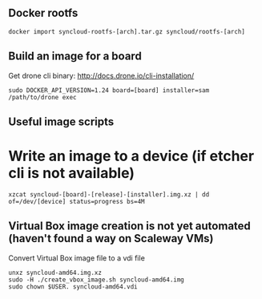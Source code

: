 ## Docker rootfs

````
docker import syncloud-rootfs-[arch].tar.gz syncloud/rootfs-[arch]
````

## Build an image for a board

Get drone cli binary: http://docs.drone.io/cli-installation/

````
sudo DOCKER_API_VERSION=1.24 board=[board] installer=sam /path/to/drone exec
````

## Useful image scripts

# Write an image to a device (if etcher cli is not available)
````
xzcat syncloud-[board]-[release]-[installer].img.xz | dd of=/dev/[device] status=progress bs=4M
````

## Virtual Box image creation is not yet automated (haven't found a way on Scaleway VMs)

Convert Virtual Box image file to a vdi file

````
unxz syncloud-amd64.img.xz
sudo -H ./create_vbox_image.sh syncloud-amd64.img
sudo chown $USER. syncloud-amd64.vdi
